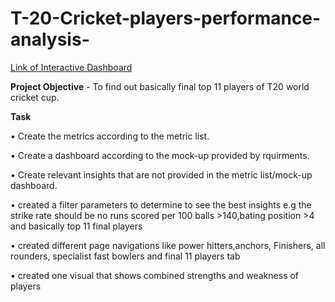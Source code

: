 # T-20-Cricket-players-performance-analysis-

[Link of Interactive Dashboard](https://app.powerbi.com/groups/me/reports/6325398b-e80a-4516-a65e-41c8d9992729/ReportSection3a8cb23b814911c94608?experience=power-bi)

**Project Objective** - To find out basically final top 11 players of T20 world cricket cup.

**Task**

•	Create the metrics according to the metric list.

•	Create a dashboard according to the mock-up provided by rquirments.

•	Create relevant insights that are not provided in the metric list/mock-up dashboard.

• created a filter parameters to determine to see the best insights e.g the strike rate should be no runs scored per 100 balls >140,bating position >4
and basically top 11 final players 

• created different page navigations like power hitters,anchors, Finishers, all rounders, specialist fast bowlers and final 11 players tab

• created one visual that shows combined strengths and weakness of players 






